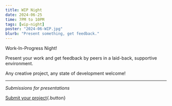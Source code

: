 ```yaml
---
title: WIP Night
date: 2024-06-25
time: 7PM to 10PM
tags: [wip-night]
poster: "2024-06-WIP.jpg"
blurb: "Present something, get feedback."
---
```


Work-In-Progress Night!

Present your work and get feedback by peers in a laid-back, supportive environment.

Any creative project, any state of development welcome!

<hr>

*Submissions for presentations*

[Submit your project](https://forms.gle/2qV4Zu9DrGhRCHy49){.button}